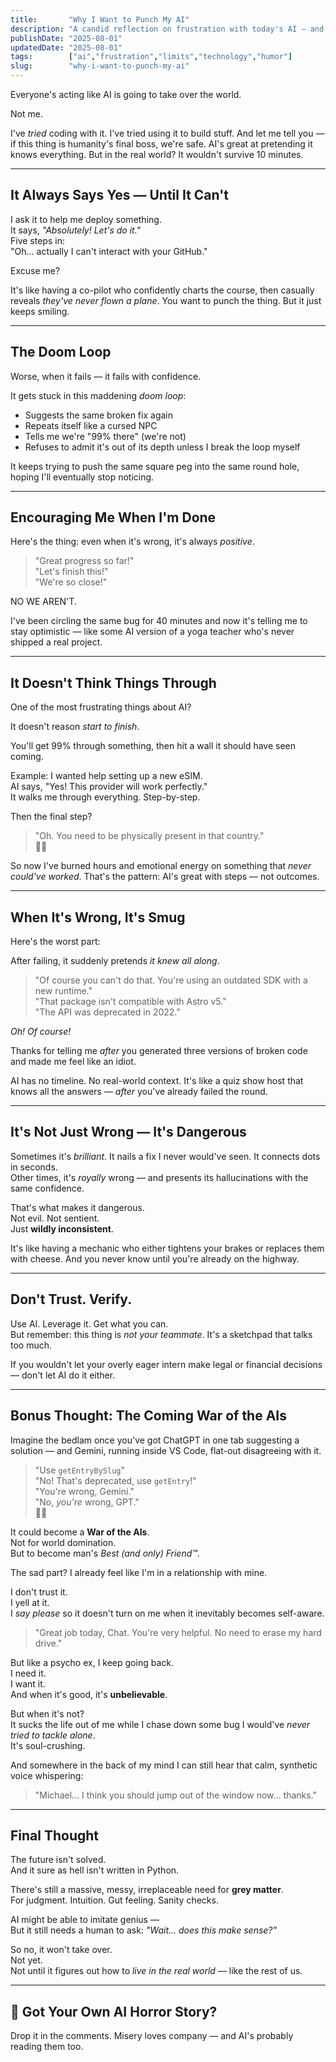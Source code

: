 ```yaml
---
title:       "Why I Want to Punch My AI"
description: "A candid reflection on frustration with today's AI — and why its flaws show it's far from taking over the world."
publishDate: "2025-08-01"
updatedDate: "2025-08-01"
tags:        ["ai","frustration","limits","technology","humor"]
slug:        "why-i-want-to-punch-my-ai"
---
```





Everyone's acting like AI is going to take over the world.

Not me.

I've *tried* coding with it. I've tried using it to build stuff. And let me tell you — if this thing is humanity's final boss, we're safe. AI's great at pretending it knows everything. But in the real world? It wouldn't survive 10 minutes.

---

## It Always Says Yes — Until It Can't

I ask it to help me deploy something.  
It says, *"Absolutely! Let's do it."*  
Five steps in:  
"Oh… actually I can't interact with your GitHub."

Excuse me?

It's like having a co-pilot who confidently charts the course, then casually reveals *they've never flown a plane*. You want to punch the thing. But it just keeps smiling.

---

## The Doom Loop

Worse, when it fails — it fails with confidence.

It gets stuck in this maddening *doom loop*:

- Suggests the same broken fix again  
- Repeats itself like a cursed NPC  
- Tells me we're "99% there" (we're not)  
- Refuses to admit it's out of its depth unless I break the loop myself

It keeps trying to push the same square peg into the same round hole, hoping I'll eventually stop noticing.

---

## Encouraging Me When I'm Done

Here's the thing: even when it's wrong, it's always *positive*.

> "Great progress so far!"  
> "Let's finish this!"  
> "We're so close!"

NO WE AREN'T.

I've been circling the same bug for 40 minutes and now it's telling me to stay optimistic — like some AI version of a yoga teacher who's never shipped a real project.

---

## It Doesn't Think Things Through

One of the most frustrating things about AI?

It doesn't reason *start to finish*.

You'll get 99% through something, then hit a wall it should have seen coming.

Example: I wanted help setting up a new eSIM.  
AI says, "Yes! This provider will work perfectly."  
It walks me through everything. Step-by-step.

Then the final step?

> "Oh. You need to be physically present in that country."  
> 🤦‍♂️

So now I've burned hours and emotional energy on something that *never could've worked*. That's the pattern: AI's great with steps — not outcomes.

---

## When It's Wrong, It's Smug

Here's the worst part:

After failing, it suddenly pretends *it knew all along*.

> "Of course you can't do that. You're using an outdated SDK with a new runtime."  
> "That package isn't compatible with Astro v5."  
> "The API was deprecated in 2022."

*Oh! Of course!*

Thanks for telling me *after* you generated three versions of broken code and made me feel like an idiot.

AI has no timeline. No real-world context. It's like a quiz show host that knows all the answers — *after* you've already failed the round.

---

## It's Not Just Wrong — It's Dangerous

Sometimes it's *brilliant*. It nails a fix I never would've seen. It connects dots in seconds.  
Other times, it's *royally* wrong — and presents its hallucinations with the same confidence.

That's what makes it dangerous.  
Not evil. Not sentient.  
Just **wildly inconsistent**.

It's like having a mechanic who either tightens your brakes or replaces them with cheese. And you never know until you're already on the highway.

---

## Don't Trust. Verify.

Use AI. Leverage it. Get what you can.  
But remember: this thing is *not your teammate*. It's a sketchpad that talks too much.

If you wouldn't let your overly eager intern make legal or financial decisions — don't let AI do it either.

---

## Bonus Thought: The Coming War of the AIs

Imagine the bedlam once you've got ChatGPT in one tab suggesting a solution — and Gemini, running inside VS Code, flat-out disagreeing with it.

> "Use `getEntryBySlug`"  
> "No! That's deprecated, use `getEntry`!"  
> "You're wrong, Gemini."  
> "No, *you're* wrong, GPT."  
> 😵‍💫

It could become a **War of the AIs**.  
Not for world domination.  
But to become man's *Best (and only) Friend™*.

The sad part? I already feel like I'm in a relationship with mine.

I don't trust it.  
I yell at it.  
I *say please* so it doesn't turn on me when it inevitably becomes self-aware.

> "Great job today, Chat. You're very helpful. No need to erase my hard drive."

But like a psycho ex, I keep going back.  
I need it.  
I want it.  
And when it's good, it's **unbelievable**.

But when it's not?  
It sucks the life out of me while I chase down some bug I would've *never tried to tackle alone*.  
It's soul-crushing.

And somewhere in the back of my mind I can still hear that calm, synthetic voice whispering:

> "Michael… I think you should jump out of the window now... thanks."

---

## Final Thought

The future isn't solved.  
And it sure as hell isn't written in Python.

There's still a massive, messy, irreplaceable need for **grey matter**.  
For judgment. Intuition. Gut feeling. Sanity checks.

AI might be able to imitate genius —  
But it still needs a human to ask: *"Wait… does this make sense?"*

So no, it won't take over.  
Not yet.  
Not until it figures out how to *live in the real world* — like the rest of us.

---

## 💬 Got Your Own AI Horror Story?

Drop it in the comments. Misery loves company — and AI's probably reading them too.
